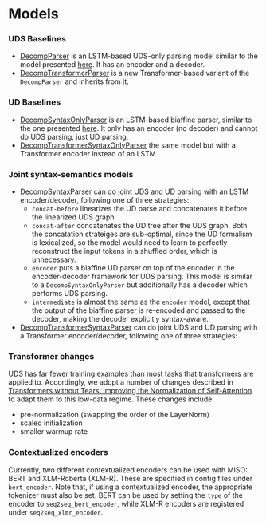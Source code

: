 # Models 

### UDS Baselines 
- [DecompParser](https://github.com/esteng/miso_uds/blob/461a16ff1fd65cbfb034fa431b2412a128713ce4/miso/models/decomp_parser.py) is an LSTM-based UDS-only parsing model similar to the model presented [here](https://www.aclweb.org/anthology/2020.acl-main.746/). It has an encoder and a decoder. 
- [DecompTransformerParser](https://github.com/esteng/miso_uds/blob/461a16ff1fd65cbfb034fa431b2412a128713ce4/miso/models/decomp_transformer_parser.py) is a new Transformer-based variant of the `DecompParser` and inherits from it.  
### UD Baselines 
- [DecompSyntaxOnlyParser](https://github.com/esteng/miso_uds/blob/461a16ff1fd65cbfb034fa431b2412a128713ce4/miso/models/decomp_syntax_only_parser.py) is an LSTM-based biaffine parser, similar to the one presented [here](https://arxiv.org/abs/1611.01734). It only has an encoder (no decoder) and cannot do UDS parsing, just UD parsing.
- [DecompTransformerSyntaxOnlyParser](https://github.com/esteng/miso_uds/blob/master/miso/models/decomp_transformer_syntax_only_parser.py) the same model but with a Transformer encoder instead of an LSTM.
### Joint syntax-semantics models 
- [DecompSyntaxParser](https://github.com/esteng/miso_uds/blob/461a16ff1fd65cbfb034fa431b2412a128713ce4/miso/models/decomp_syntax_parser.py) can do joint UDS and UD parsing with an LSTM encoder/decoder, following one of three strategies: 
    - `concat-before` linearizes the UD parse and concatenates it before the linearized UDS graph
    - `concat-after` concatenates the UD tree after the UDS graph. Both the concatation strateiges are sub-optimal, since the UD formalism is lexicalized, so the model would need to learn to perfectly reconstruct the input tokens in a shuffled order, which is unnecessary. 
    - `encoder` puts a biaffine UD parser on top of the encoder in the encoder-decoder framework for UDS parsing. This model is similar to a `DecompSyntaxOnlyParser` but additionally has a decoder which performs UDS parsing. 
    - `intermediate` is almost the same as the `encoder` model, except that the output of the biaffine parser is re-encoded and passed to the decoder, making the decoder explicitly syntax-aware.  
- [DecompTransformerSyntaxParser](https://github.com/esteng/miso_uds/blob/461a16ff1fd65cbfb034fa431b2412a128713ce4/miso/models/decomp_transformer_syntax_parser.py) can do joint UDS and UD parsing with a Transformer encoder/decoder, following one of three strategies: 

### Transformer changes 
UDS has far fewer training examples than most tasks that transformers are applied to. Accordingly, we adopt a number of changes described in [Transformers without Tears: Improving the Normalization of Self-Attention](https://arxiv.org/abs/1910.05895) to adapt them to this low-data regime. 
These changes include:
- pre-normalization (swapping the order of the LayerNorm) 
- scaled initialization 
- smaller warmup rate 

### Contextualized encoders 
Currently, two different contextualized encoders can be used with MISO: BERT and XLM-Roberta (XLM-R). These are specified in config files under `bert_encoder`. Note that, if using a contextualized encoder, the appropriate tokenizer must also be set. BERT can be used by setting the `type` of the encoder to `seq2seq_bert_encoder`, while XLM-R encoders are registered under `seq2seq_xlmr_encoder`. 

